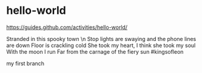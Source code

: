 # hello-world
https://guides.github.com/activities/hello-world/

Stranded in this spooky town \n
Stop lights are swaying and the phone lines are down
Floor is crackling cold
She took my heart, I think she took my soul
With the moon I run
Far from the carnage of the fiery sun #kingsofleon

my first branch 
